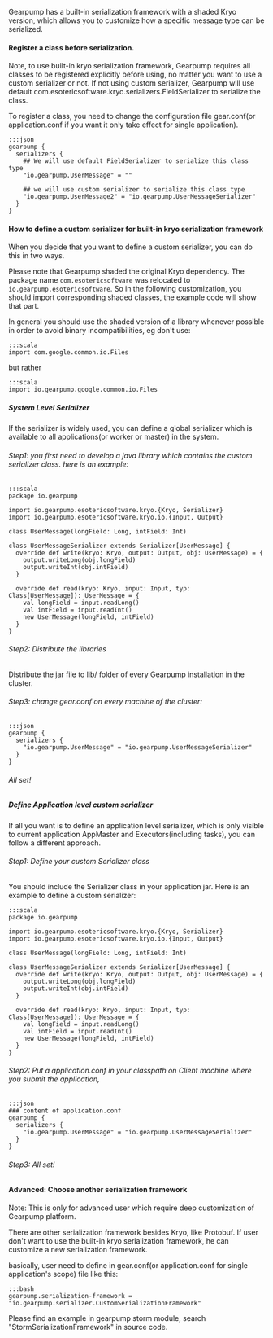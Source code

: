 Gearpump has a built-in serialization framework with a shaded Kryo version, which allows you to customize how a specific message type can be serialized. 

#### Register a class before serialization.

Note, to use built-in kryo serialization framework, Gearpump requires all classes to be registered explicitly before using, no matter you want to use a custom serializer or not. If not using custom serializer, Gearpump will use default com.esotericsoftware.kryo.serializers.FieldSerializer to serialize the class. 

To register a class, you need to change the configuration file gear.conf(or application.conf if you want it only take effect for single application).

	:::json
	gearpump {
	  serializers {
	    ## We will use default FieldSerializer to serialize this class type
	    "io.gearpump.UserMessage" = ""
	    
	    ## we will use custom serializer to serialize this class type
	    "io.gearpump.UserMessage2" = "io.gearpump.UserMessageSerializer"
	  }
	}
	

#### How to define a custom serializer for built-in kryo serialization framework

When you decide that you want to define a custom serializer, you can do this in two ways.

Please note that Gearpump shaded the original Kryo dependency. The package name ```com.esotericsoftware``` was relocated to ```io.gearpump.esotericsoftware```. So in the following customization, you should import corresponding shaded classes, the example code will show that part.

In general you should use the shaded version of a library whenever possible in order to avoid binary incompatibilities, eg don't use:

	:::scala
	import com.google.common.io.Files


but rather

	:::scala
	import io.gearpump.google.common.io.Files


##### System Level Serializer

If the serializer is widely used, you can define a global serializer which is available to all applications(or worker or master) in the system.

###### Step1: you first need to develop a java library which contains the custom serializer class. here is an example:

	:::scala
	package io.gearpump
	
	import io.gearpump.esotericsoftware.kryo.{Kryo, Serializer}
	import io.gearpump.esotericsoftware.kryo.io.{Input, Output}
	
	class UserMessage(longField: Long, intField: Int)
	
	class UserMessageSerializer extends Serializer[UserMessage] {
	  override def write(kryo: Kryo, output: Output, obj: UserMessage) = {
	    output.writeLong(obj.longField)
	    output.writeInt(obj.intField)
	  }
	
	  override def read(kryo: Kryo, input: Input, typ: Class[UserMessage]): UserMessage = {
	    val longField = input.readLong()
	    val intField = input.readInt()
	    new UserMessage(longField, intField)
	  }
	}


###### Step2: Distribute the libraries

Distribute the jar file to lib/ folder of every Gearpump installation in the cluster.

###### Step3: change gear.conf on every machine of the cluster:

	:::json
	gearpump {
	  serializers {
	    "io.gearpump.UserMessage" = "io.gearpump.UserMessageSerializer"
	  }
	}
	

###### All set!

##### Define Application level custom serializer
If all you want is to define an application level serializer, which is only visible to current application AppMaster and Executors(including tasks), you can follow a different approach.

###### Step1: Define your custom Serializer class

You should include the Serializer class in your application jar. Here is an example to define a custom serializer:

	:::scala
	package io.gearpump
	
	import io.gearpump.esotericsoftware.kryo.{Kryo, Serializer}
	import io.gearpump.esotericsoftware.kryo.io.{Input, Output}
	
	class UserMessage(longField: Long, intField: Int)
	
	class UserMessageSerializer extends Serializer[UserMessage] {
	  override def write(kryo: Kryo, output: Output, obj: UserMessage) = {
	    output.writeLong(obj.longField)
	    output.writeInt(obj.intField)
	  }
	
	  override def read(kryo: Kryo, input: Input, typ: Class[UserMessage]): UserMessage = {
	    val longField = input.readLong()
	    val intField = input.readInt()
	    new UserMessage(longField, intField)
	  }
	}


###### Step2: Put a application.conf in your classpath on Client machine where you submit the application, 

	:::json
	### content of application.conf
	gearpump {
	  serializers {
	    "io.gearpump.UserMessage" = "io.gearpump.UserMessageSerializer"
	  }
	}
	

###### Step3: All set!

#### Advanced: Choose another serialization framework

Note: This is only for advanced user which require deep customization of Gearpump platform.

There are other serialization framework besides Kryo, like Protobuf. If user don't want to use the built-in kryo serialization framework, he can customize a new serialization framework. 

basically, user need to define in gear.conf(or application.conf for single application's scope) file like this:

	:::bash
	gearpump.serialization-framework = "io.gearpump.serializer.CustomSerializationFramework"
	

Please find an example in gearpump storm module, search "StormSerializationFramework" in source code.